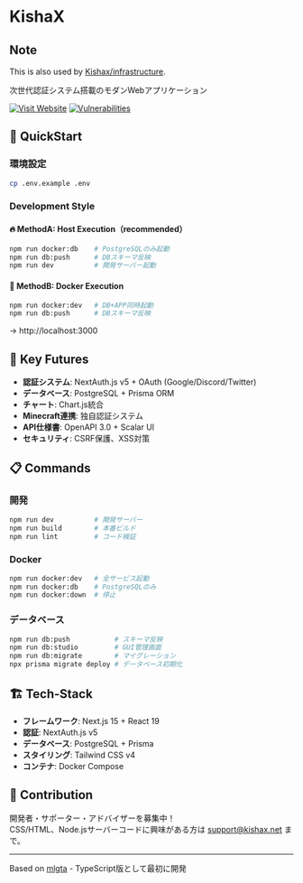 # KishaX

## Note
This is also used by [Kishax/infrastructure](https://github.com/Kishax/infrastructure).

次世代認証システム搭載のモダンWebアプリケーション

[![Visit Website](https://img.shields.io/badge/Visit_Website-007BFF?style=for-the-badge)](https://kishax.net/)
[![Vulnerabilities](https://img.shields.io/badge/Vulnerabilities-0-success?style=for-the-badge)](https://github.com/your-username/kishax-nextjs)

## 🚀 QuickStart

### 環境設定
```bash
cp .env.example .env
```

### Development Style

#### 🔥 MethodA: Host Execution（recommended）
```bash
npm run docker:db    # PostgreSQLのみ起動
npm run db:push      # DBスキーマ反映
npm run dev          # 開発サーバー起動
```

#### 🐳 MethodB: Docker Execution
```bash
npm run docker:dev   # DB+APP同時起動
npm run db:push      # DBスキーマ反映
```

→ http://localhost:3000

## 🎯 Key Futures

- **認証システム**: NextAuth.js v5 + OAuth (Google/Discord/Twitter)
- **データベース**: PostgreSQL + Prisma ORM
- **チャート**: Chart.js統合
- **Minecraft連携**: 独自認証システム
- **API仕様書**: OpenAPI 3.0 + Scalar UI
- **セキュリティ**: CSRF保護、XSS対策

## 📋 Commands

### 開発
```bash
npm run dev          # 開発サーバー
npm run build        # 本番ビルド
npm run lint         # コード検証
```

### Docker
```bash
npm run docker:dev   # 全サービス起動
npm run docker:db    # PostgreSQLのみ
npm run docker:down  # 停止
```

### データベース
```bash
npm run db:push           # スキーマ反映
npm run db:studio         # GUI管理画面
npm run db:migrate        # マイグレーション
npx prisma migrate deploy # データベース初期化
```

## 🏗️ Tech-Stack

- **フレームワーク**: Next.js 15 + React 19
- **認証**: NextAuth.js v5
- **データベース**: PostgreSQL + Prisma
- **スタイリング**: Tailwind CSS v4
- **コンテナ**: Docker Compose

## 🤝 Contribution

開発者・サポーター・アドバイザーを募集中！  
CSS/HTML、Node.jsサーバーコードに興味がある方は [support@kishax.net](<mailto:support@kishax.net>) まで。

---

Based on [mlgta](https://github.com/takayamaekawa/mlgta) - TypeScript版として最初に開発
